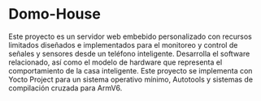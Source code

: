 # Domo-House

Este proyecto es un servidor web embebido personalizado con recursos limitados diseñados e 
implementados para el monitoreo y control de señales y sensores desde un teléfono inteligente. 
Desarrolla el software relacionado, así como el modelo de hardware que representa el comportamiento 
de la casa inteligente. Este proyecto se implementa con Yocto Project para un sistema operativo mínimo, 
Autotools y sistemas de compilación cruzada para ArmV6.

